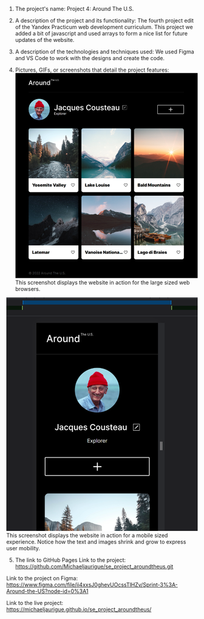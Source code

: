 1. The project's name:
   Project 4: Around The U.S.

2. A description of the project and its functionality:
   The fourth project edit of the Yandex Practicum web development curriculum.
   This project we added a bit of javascript and used arrays to form a nice list for future updates of the website.

3. A description of the technologies and techniques used:
   We used Figma and VS Code to work with the designs and create the code.

4. Pictures, GIFs, or screenshots that detail the project features:
   ![Screenshot](/images/siteInAction.png)
   This screenshot displays the website in action for the large sized web browsers.

![Screenshot](/images/siteInActionMobileView.png)
This screenshot displays the website in action for a mobile sized experience. Notice how the text and images shrink and grow to express user mobility.

5. The link to GitHub Pages
   Link to the project: https://github.com/Michaeljaurigue/se_project_aroundtheus.git

Link to the project on Figma: https://www.figma.com/file/ii4xxsJ0ghevUOcssTlHZv/Sprint-3%3A-Around-the-US?node-id=0%3A1

Link to the live project: https://michaeljaurigue.github.io/se_project_aroundtheus/
